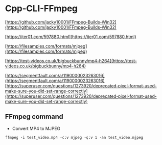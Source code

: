 # Cpp-CLI-FFmpeg
 
[https://github.com/jacky10001/FFmpeg-Builds-Win32](https://github.com/jacky10001/FFmpeg-Builds-Win32)

[https://iter01.com/597880.html](https://iter01.com/597880.html)

[https://filesamples.com/formats/mjpeg](https://filesamples.com/formats/mjpeg)

[https://test-videos.co.uk/bigbuckbunny/mp4-h264](https://test-videos.co.uk/bigbuckbunny/mp4-h264)

[https://segmentfault.com/a/1190000023263016](https://segmentfault.com/a/1190000023263016)  
[https://superuser.com/questions/1273920/deprecated-pixel-format-used-make-sure-you-did-set-range-correctly](https://superuser.com/questions/1273920/deprecated-pixel-format-used-make-sure-you-did-set-range-correctly)

## FFmpeg command

- Convert MP4 to MJPEG

```
ffmpeg -i test_video.mp4 -c:v mjpeg -q:v 1 -an test_video.mjpeg
```